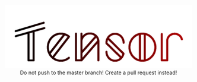 <p align="center">
  <img width="1024" src="https://raw.githubusercontent.com/IUDevman/gamesense-assets/main/files/tensor/logo.png" alt="Logo">
  Do not push to the master branch! Create a pull request instead!
</p>
